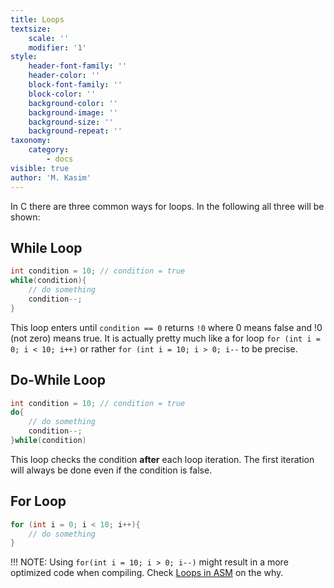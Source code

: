 ```yaml
---
title: Loops
textsize:
    scale: ''
    modifier: '1'
style:
    header-font-family: ''
    header-color: ''
    block-font-family: ''
    block-color: ''
    background-color: ''
    background-image: ''
    background-size: ''
    background-repeat: ''
taxonomy:
    category:
        - docs
visible: true
author: 'M. Kasim'
---
```


In C there are three common ways for loops. In the following all three will be shown:

## While Loop
```C
int condition = 10;	// condition = true
while(condition){
    // do something
    condition--;
}
```

This loop enters until `condition == 0` returns `!0` where 0 means false and !0 (not zero) means true. It is actually pretty much like a for loop `for (int i = 0; i < 10; i++)` or rather `for (int i = 10; i > 0; i--` to be precise.


## Do-While Loop
```C
int condition = 10;	// condition = true
do{
    // do something
    condition--;
}while(condition)
```

This loop checks the condition **after** each loop iteration. The first iteration will always be done even if the condition is false.


## For Loop
```C
for (int i = 0; i < 10; i++){
    // do something
}
```

!!! NOTE: Using `for(int i = 10; i > 0; i--)` might result in a more optimized code when compiling. Check [Loops in ASM](https://srv2.mysnet.me/tutorial/loops-sum) on the why.

